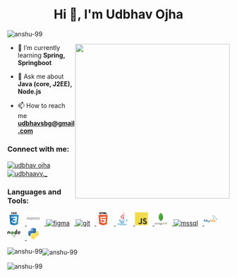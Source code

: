 <h1 align="center">Hi 👋, I'm Udbhav Ojha</h1>
<p align="left">
  <img src="https://komarev.com/ghpvc/?username=anshu-99&label=Profile%20views&color=0e75b6&style=flat" alt="anshu-99" />
</p>
<img align="right" src="https://camo.githubusercontent.com/7de37139d0b4c1ce40865e799b446c0e963a3dd8fb68d239707237c40604fa3d/68747470733a2f2f63646e2e6472696262626c652e636f6d2f75736572732f3733303730332f73637265656e73686f74732f363538313234332f6176656e746f2e676966" height="350px" width="350px">

- 🌱 I’m currently learning **Spring, Springboot**

- 💬 Ask me about **Java (core, J2EE), Node.js**

- 📫 How to reach me **udbhavsbg@gmail.com**

<h3 align="left">Connect with me:</h3>
<p align="left">
  <a href="https://www.linkedin.com/in/udbhav-ojha-354804216/" target="blank"><img align="center" src="https://raw.githubusercontent.com/rahuldkjain/github-profile-readme-generator/master/src/images/icons/Social/linked-in-alt.svg" alt="udbhav ojha" height="30" width="40" /></a>
  <a href="https://instagram.com/udbhaavv._" target="blank"><img align="center" src="https://raw.githubusercontent.com/rahuldkjain/github-profile-readme-generator/master/src/images/icons/Social/instagram.svg" alt="udbhaavv._" height="30" width="40" /></a>
</p>

<div>

  <h3 align="left">Languages and Tools:</h3>
  <p align="left">
    <a href="https://www.w3schools.com/css/" target="_blank" rel="noreferrer">
      <img src="https://raw.githubusercontent.com/devicons/devicon/master/icons/css3/css3-original-wordmark.svg" alt="css3" width="30" height="30" style="margin-right: 10px;"/>
    </a> 
    <a href="https://expressjs.com" target="_blank" rel="noreferrer">
      <img src="https://raw.githubusercontent.com/devicons/devicon/master/icons/express/express-original-wordmark.svg" alt="express" width="30" height="30" style="margin-right: 10px;"/>
    </a>
    <a href="https://www.figma.com/" target="_blank" rel="noreferrer">
      <img src="https://www.vectorlogo.zone/logos/figma/figma-icon.svg" alt="figma" width="30" height="30" style="margin-right: 10px;"/>
    </a>
    <a href="https://git-scm.com/" target="_blank" rel="noreferrer">
      <img src="https://www.vectorlogo.zone/logos/git-scm/git-scm-icon.svg" alt="git" width="30" height="30" style="margin-right: 10px;"/>
    </a>
    <a href="https://www.w3.org/html/" target="_blank" rel="noreferrer">
      <img src="https://raw.githubusercontent.com/devicons/devicon/master/icons/html5/html5-original-wordmark.svg" alt="html5" width="30" height="30" style="margin-right: 10px;"/>
    </a>
    <a href="https://www.java.com" target="_blank" rel="noreferrer">
      <img src="https://raw.githubusercontent.com/devicons/devicon/master/icons/java/java-original.svg" alt="java" width="30" height="30" style="margin-right: 10px;"/>
    </a>
    <a href="https://developer.mozilla.org/en-US/docs/Web/JavaScript" target="_blank" rel="noreferrer">
      <img src="https://raw.githubusercontent.com/devicons/devicon/master/icons/javascript/javascript-original.svg" alt="javascript" width="30" height="30" style="margin-right: 10px;"/>
    </a>
    <a href="https://www.mongodb.com/" target="_blank" rel="noreferrer">
      <img src="https://raw.githubusercontent.com/devicons/devicon/master/icons/mongodb/mongodb-original-wordmark.svg" alt="mongodb" width="30" height="30" style="margin-right: 10px;"/>
    </a>
    <a href="https://www.microsoft.com/en-us/sql-server" target="_blank" rel="noreferrer">
      <img src="https://www.svgrepo.com/show/303229/microsoft-sql-server-logo.svg" alt="mssql" width="30" height="30" style="margin-right: 10px;"/>
    </a>
    <a href="https://www.mysql.com/" target="_blank" rel="noreferrer">
      <img src="https://raw.githubusercontent.com/devicons/devicon/master/icons/mysql/mysql-original-wordmark.svg" alt="mysql" width="30" height="30" style="margin-right: 10px;"/>
    </a>
    <a href="https://nodejs.org" target="_blank" rel="noreferrer">
      <img src="https://raw.githubusercontent.com/devicons/devicon/master/icons/nodejs/nodejs-original-wordmark.svg" alt="nodejs" width="30" height="30" style="margin-right: 10px;"/>
    </a>
    <a href="https://www.python.org" target="_blank" rel="noreferrer">
      <img src="https://raw.githubusercontent.com/devicons/devicon/master/icons/python/python-original.svg" alt="python" width="30" height="30" style="margin-right: 10px;"/>
    </a>
  </p>

</div>
<p>
  <img align="left" src="https://github-readme-stats.vercel.app/api/top-langs?username=anshu-99&show_icons=true&locale=en&layout=compact" alt="anshu-99" />
</p>

<p>
  <img align="center" src="https://github-readme-stats.vercel.app/api?username=anshu-99&show_icons=true&locale=en" alt="anshu-99" />
</p>

<p>
  <img align="center" src="https://github-readme-streak-stats.herokuapp.com/?user=anshu-99&" alt="anshu-99" />
</p>
